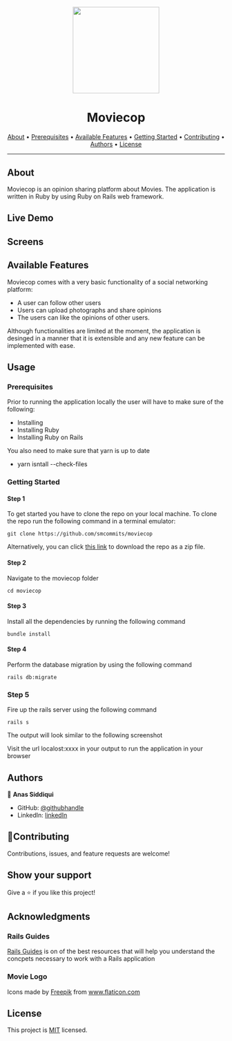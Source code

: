 <h1 align="center">
  <br>
  <a href="https://github.com/smcommits/moviecop/archive/develop.zip"><img src="./assets/images/inspector.png" width="200" height="200" ></a>
</h1>

<h1 align="center">Moviecop</h1>

<p align="center">
  <a href="#about">About</a> •
  <a href="#prerequisites">Prerequisites</a> •
  <a href="#available-features">Available Features</a> •
  <a href="#getting-started">Getting Started</a> •
  <a href="#contributing">Contributing</a> •
  <a href="#authors">Authors</a> •
  <a href="#license">License</a>
</p>

---

## About
Moviecop is an opinion sharing platform about Movies. The application is written in Ruby by using Ruby on Rails web framework.

## Live Demo


## Screens


## Available Features

Moviecop comes with a very basic functionality of a social networking platform:
- A user can follow other users
- Users can upload photographs and share opinions
- The users can like the opinions of other users. 

Although functionalities are limited at the moment, the application is desinged in a manner that it is extensible and any new feature can be implemented with ease. 

## Usage

### Prerequisites

Prior to running the application locally the user will have to make sure of the following:
- Installing
- Installing  Ruby
- Installing Ruby on Rails

You also need to make sure that yarn is up to date
- yarn isntall --check-files


### Getting Started

#### Step 1

To get started you have to clone the repo on your local machine. To clone the repo run the following command in a terminal emulator:
   
```
git clone https://github.com/smcommits/moviecop
```
       
Alternatively, you can click [this link](https://github.com/smcommits/moviecop/archive/develop.zip) to download the repo as a zip file.

#### Step 2

Navigate to the moviecop folder
```
cd moviecop
```

#### Step 3

Install all the dependencies by running the following command
```
bundle install
```

#### Step 4
Perform the database migration by using the following command

```
rails db:migrate
```

### Step 5
Fire up the rails server using the following command
```
rails s
```

The output will look similar to the following screenshot 


Visit the url localost:xxxx in your output to run the application in your browser

## Authors

👤 **Anas Siddiqui**
  - GitHub: [@githubhandle](https://github.com/smcommits)
  - LinkedIn: [linkedIn](https://linkedin.com/in/sm-anas)


## 🤝Contributing

Contributions, issues, and feature requests are welcome!

## Show your support

Give a ⭐️ if you like this project!

## Acknowledgments

### Rails Guides
  [Rails Guides](https://guides.rubyonrails.org/) is on of the best resources that will help you understand the concpets necessary to work with a Rails application
  
### Movie Logo
   <div>Icons made by <a href="https://www.freepik.com" title="Freepik">Freepik</a> from <a href="https://www.flaticon.com/" title="Flaticon">www.flaticon.com</a></div>
   
## License

This project is [MIT](./LICENSE) licensed.







